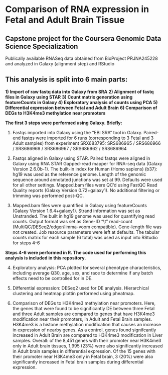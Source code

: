 # Comparison of RNA expression in Fetal and Adult Brain Tissue
## Capstone project for the Coursera Genomic Data Science Specialization

Publically available RNASeq data obtained from BioProject PRJNA245228 and analyzed in Galaxy (alignment step) and RStudio


## This analysis is split into 6 main parts:

**1)	Import of raw fastq data into Galaxy from SRA**
**2)	Alignment of fastq files in Galaxy using STAR**
**3)	Count matrix generation using featureCounts in Galaxy**
**4)	Exploratory analysis of counts using PCA**
**5)	Differential expression between Fetal and Adult Brain**
**6)	Comparison of DEGs to H3K4me3 methylation near promoters**

**The first 3 steps were performed using Galaxy. Briefly:**

1. Fastqs imported into Galaxy using the “EBI SRA” tool in Galaxy. Paired-end fastqs were imported for 6 runs (corresponding to 3 Fetal and 3 Adult samples) from experiment SRX683795: SRS686965 / SRS686966 / SRS686969 / SRS686967 / SRS686962 / SRS686964

2. Fastqs aligned in Galaxy using STAR. Paired fastqs were aligned in Galaxy using RNA STAR Gapped-read mapper for RNA-seq data (Galaxy Version 2.6.0b-1). The built-in index for Human (Homo sapiens) (b37): hg19 was used as the reference genome. Length of the genomic sequence around annotated junctions was set at 99. Defaults were used for all other settings. Mapped.bam files were QC’d using FastQC Read Quality reports (Galaxy Version 0.72+galaxy1). No additional filtering or trimming was performed post-QC. 

3. Mapped.bam files were quantified in Galaxy using featureCounts (Galaxy Version 1.6.4+galaxy1). Strand information was set as Unstranded. The built in hg19 genome was used for quantifying read counts. Output format was set as Gene-ID “\t” read-count (MultiQC/DESeq2/edger/limma-voom compatible). Gene-length file was not created. Job resource parameters were left at defaults. The tabular counts matrix for each sample (6 total) was used as input into RStudio for steps 4-6


**Steps 4-6 were performed in R. The code used for performing this analysis is included in this repository.**


4. Exploratory analysis: PCA plotted for several phenotype characteristics, including average Q30, age, sex, and race to determine if any batch effects need to be controlled for in DE.

5. Differential expression: DESeq2 used for DE analysis. Hierarchical clustering and heatmap plottin performed using pheatmap. 

6. Comparison of DEGs to H3K4me3 methylation near promoters. Here, the genes that were found to be significantly DE between three Fetal and three Adult samples are compared to genes that have H3K4me3 modification near their promoters, in Adult and Fetal Brain samples. H3K4me3 is a histone methylation modification that causes an increase in expression of nearby genes. As a control, genes found signifcantly increased in Adult Brain are compared to H3K4me3 modification in Liver samples. Overall: of the 8,451 genes with their promoter near H3K4me3 only in Adult brain tissues, 1,995 (23%) were also significantly increased in Adult brain samples in differential expression. Of the 15 genes with their promoter near H3K4me3 only in Fetal brain, 3 (20%) were also significantly increased in Fetal brain samples during differential expression.
